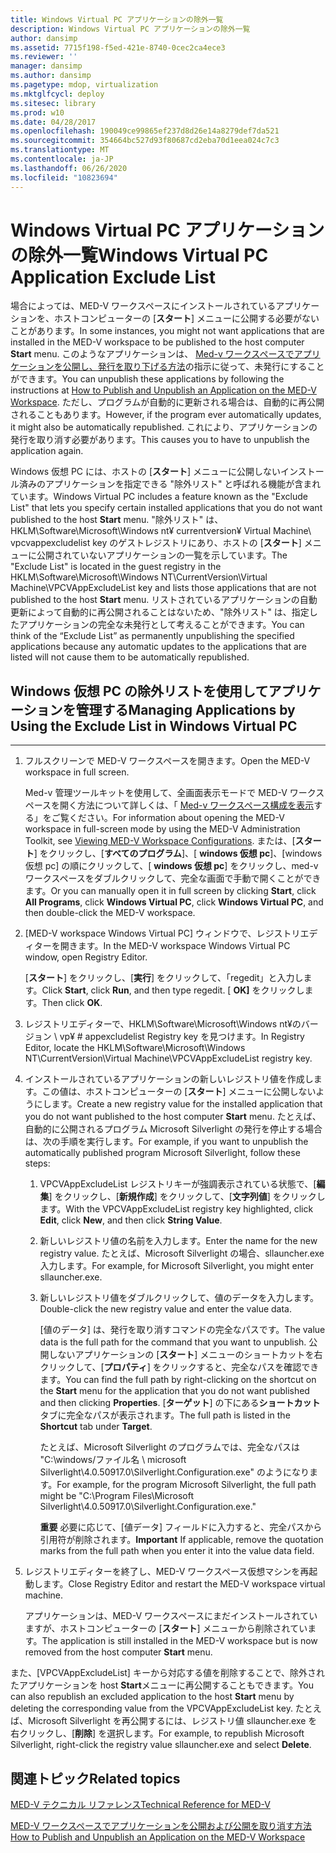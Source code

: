 ```yaml
---
title: Windows Virtual PC アプリケーションの除外一覧
description: Windows Virtual PC アプリケーションの除外一覧
author: dansimp
ms.assetid: 7715f198-f5ed-421e-8740-0cec2ca4ece3
ms.reviewer: ''
manager: dansimp
ms.author: dansimp
ms.pagetype: mdop, virtualization
ms.mktglfcycl: deploy
ms.sitesec: library
ms.prod: w10
ms.date: 04/28/2017
ms.openlocfilehash: 190049ce99865ef237d8d26e14a8279def7da521
ms.sourcegitcommit: 354664bc527d93f80687cd2eba70d1eea024c7c3
ms.translationtype: MT
ms.contentlocale: ja-JP
ms.lasthandoff: 06/26/2020
ms.locfileid: "10823694"
---
```

# <span data-ttu-id="ead7e-103">Windows Virtual PC アプリケーションの除外一覧</span><span class="sxs-lookup"><span data-stu-id="ead7e-103">Windows Virtual PC Application Exclude List</span></span>


<span data-ttu-id="ead7e-104">場合によっては、MED-V ワークスペースにインストールされているアプリケーションを、ホストコンピューターの [**スタート**] メニューに公開する必要がないことがあります。</span><span class="sxs-lookup"><span data-stu-id="ead7e-104">In some instances, you might not want applications that are installed in the MED-V workspace to be published to the host computer **Start** menu.</span></span> <span data-ttu-id="ead7e-105">このようなアプリケーションは、 [Med-v ワークスペースでアプリケーションを公開し、発行を取り下げる方法](how-to-publish-and-unpublish-an-application-on-the-med-v-workspace.md)の指示に従って、未発行にすることができます。</span><span class="sxs-lookup"><span data-stu-id="ead7e-105">You can unpublish these applications by following the instructions at [How to Publish and Unpublish an Application on the MED-V Workspace](how-to-publish-and-unpublish-an-application-on-the-med-v-workspace.md).</span></span> <span data-ttu-id="ead7e-106">ただし、プログラムが自動的に更新される場合は、自動的に再公開されることもあります。</span><span class="sxs-lookup"><span data-stu-id="ead7e-106">However, if the program ever automatically updates, it might also be automatically republished.</span></span> <span data-ttu-id="ead7e-107">これにより、アプリケーションの発行を取り消す必要があります。</span><span class="sxs-lookup"><span data-stu-id="ead7e-107">This causes you to have to unpublish the application again.</span></span>

<span data-ttu-id="ead7e-108">Windows 仮想 PC には、ホストの [**スタート**] メニューに公開しないインストール済みのアプリケーションを指定できる "除外リスト" と呼ばれる機能が含まれています。</span><span class="sxs-lookup"><span data-stu-id="ead7e-108">Windows Virtual PC includes a feature known as the "Exclude List" that lets you specify certain installed applications that you do not want published to the host **Start** menu.</span></span> <span data-ttu-id="ead7e-109">"除外リスト" は、HKLM\\Software\\Microsoft\\Windows nt¥ currentversion¥ Virtual Machine\\ vpcvappexcludelist key のゲストレジストリにあり、ホストの [**スタート**] メニューに公開されていないアプリケーションの一覧を示しています。</span><span class="sxs-lookup"><span data-stu-id="ead7e-109">The "Exclude List" is located in the guest registry in the HKLM\\Software\\Microsoft\\Windows NT\\CurrentVersion\\Virtual Machine\\VPCVAppExcludeList key and lists those applications that are not published to the host **Start** menu.</span></span> <span data-ttu-id="ead7e-110">リストされているアプリケーションの自動更新によって自動的に再公開されることはないため、"除外リスト" は、指定したアプリケーションの完全な未発行として考えることができます。</span><span class="sxs-lookup"><span data-stu-id="ead7e-110">You can think of the “Exclude List” as permanently unpublishing the specified applications because any automatic updates to the applications that are listed will not cause them to be automatically republished.</span></span>

## <span data-ttu-id="ead7e-111">Windows 仮想 PC の除外リストを使用してアプリケーションを管理する</span><span class="sxs-lookup"><span data-stu-id="ead7e-111">Managing Applications by Using the Exclude List in Windows Virtual PC</span></span>


****

1.  <span data-ttu-id="ead7e-112">フルスクリーンで MED-V ワークスペースを開きます。</span><span class="sxs-lookup"><span data-stu-id="ead7e-112">Open the MED-V workspace in full screen.</span></span>

    <span data-ttu-id="ead7e-113">Med-v 管理ツールキットを使用して、全画面表示モードで MED-V ワークスペースを開く方法について詳しくは、「 [Med-v ワークスペース構成を表示](viewing-med-v-workspace-configurations.md#bkmk-fullscreen)する」をご覧ください。</span><span class="sxs-lookup"><span data-stu-id="ead7e-113">For information about opening the MED-V workspace in full-screen mode by using the MED-V Administration Toolkit, see [Viewing MED-V Workspace Configurations](viewing-med-v-workspace-configurations.md#bkmk-fullscreen).</span></span> <span data-ttu-id="ead7e-114">または、[**スタート**] をクリックし、[**すべてのプログラム**]、[ **windows 仮想 pc**]、[windows 仮想 pc] の順にクリックして、[ **windows 仮想 pc**] をクリックし、med-v ワークスペースをダブルクリックして、完全な画面で手動で開くことができます。</span><span class="sxs-lookup"><span data-stu-id="ead7e-114">Or you can manually open it in full screen by clicking **Start**, click **All Programs**, click **Windows Virtual PC**, click **Windows Virtual PC**, and then double-click the MED-V workspace.</span></span>

2.  <span data-ttu-id="ead7e-115">[MED-V workspace Windows Virtual PC] ウィンドウで、レジストリエディターを開きます。</span><span class="sxs-lookup"><span data-stu-id="ead7e-115">In the MED-V workspace Windows Virtual PC window, open Registry Editor.</span></span>

    <span data-ttu-id="ead7e-116">[**スタート**] をクリックし、[**実行**] をクリックして、「regedit」と入力します。</span><span class="sxs-lookup"><span data-stu-id="ead7e-116">Click **Start**, click **Run**, and then type regedit.</span></span> <span data-ttu-id="ead7e-117">[ **OK]** をクリックします。</span><span class="sxs-lookup"><span data-stu-id="ead7e-117">Then click **OK**.</span></span>

3.  <span data-ttu-id="ead7e-118">レジストリエディターで、HKLM\\Software\\Microsoft\\Windows nt¥のバージョン \ vp¥ # appexcludelist Registry key を見つけます。</span><span class="sxs-lookup"><span data-stu-id="ead7e-118">In Registry Editor, locate the HKLM\\Software\\Microsoft\\Windows NT\\CurrentVersion\\Virtual Machine\\VPCVAppExcludeList registry key.</span></span>

4.  <span data-ttu-id="ead7e-119">インストールされているアプリケーションの新しいレジストリ値を作成します。この値は、ホストコンピューターの [**スタート**] メニューに公開しないようにします。</span><span class="sxs-lookup"><span data-stu-id="ead7e-119">Create a new registry value for the installed application that you do not want published to the host computer **Start** menu.</span></span> <span data-ttu-id="ead7e-120">たとえば、自動的に公開されるプログラム Microsoft Silverlight の発行を停止する場合は、次の手順を実行します。</span><span class="sxs-lookup"><span data-stu-id="ead7e-120">For example, if you want to unpublish the automatically published program Microsoft Silverlight, follow these steps:</span></span>

    1.  <span data-ttu-id="ead7e-121">VPCVAppExcludeList レジストリキーが強調表示されている状態で、[**編集**] をクリックし、[**新規作成**] をクリックして、[**文字列値**] をクリックします。</span><span class="sxs-lookup"><span data-stu-id="ead7e-121">With the VPCVAppExcludeList registry key highlighted, click **Edit**, click **New**, and then click **String Value**.</span></span>

    2.  <span data-ttu-id="ead7e-122">新しいレジストリ値の名前を入力します。</span><span class="sxs-lookup"><span data-stu-id="ead7e-122">Enter the name for the new registry value.</span></span> <span data-ttu-id="ead7e-123">たとえば、Microsoft Silverlight の場合、sllauncher.exe 入力します。</span><span class="sxs-lookup"><span data-stu-id="ead7e-123">For example, for Microsoft Silverlight, you might enter sllauncher.exe.</span></span>

    3.  <span data-ttu-id="ead7e-124">新しいレジストリ値をダブルクリックして、値のデータを入力します。</span><span class="sxs-lookup"><span data-stu-id="ead7e-124">Double-click the new registry value and enter the value data.</span></span>

        <span data-ttu-id="ead7e-125">[値のデータ] は、発行を取り消すコマンドの完全なパスです。</span><span class="sxs-lookup"><span data-stu-id="ead7e-125">The value data is the full path for the command that you want to unpublish.</span></span> <span data-ttu-id="ead7e-126">公開しないアプリケーションの [**スタート**] メニューのショートカットを右クリックして、[**プロパティ**] をクリックすると、完全なパスを確認できます。</span><span class="sxs-lookup"><span data-stu-id="ead7e-126">You can find the full path by right-clicking on the shortcut on the **Start** menu for the application that you do not want published and then clicking **Properties**.</span></span> <span data-ttu-id="ead7e-127">[**ターゲット**] の下にある**ショートカット**タブに完全なパスが表示されます。</span><span class="sxs-lookup"><span data-stu-id="ead7e-127">The full path is listed in the **Shortcut** tab under **Target**.</span></span>

        <span data-ttu-id="ead7e-128">たとえば、Microsoft Silverlight のプログラムでは、完全なパスは "C:\windows/ファイル名 \\ microsoft Silverlight\\4.0.50917.0\\Silverlight.Configuration.exe" のようになります。</span><span class="sxs-lookup"><span data-stu-id="ead7e-128">For example, for the program Microsoft Silverlight, the full path might be "C:\\Program Files\\Microsoft Silverlight\\4.0.50917.0\\Silverlight.Configuration.exe."</span></span>

        <span data-ttu-id="ead7e-129">**重要** 必要に応じて、[値データ] フィールドに入力すると、完全パスから引用符が削除されます。</span><span class="sxs-lookup"><span data-stu-id="ead7e-129">**Important** If applicable, remove the quotation marks from the full path when you enter it into the value data field.</span></span>

         

5.  <span data-ttu-id="ead7e-130">レジストリエディターを終了し、MED-V ワークスペース仮想マシンを再起動します。</span><span class="sxs-lookup"><span data-stu-id="ead7e-130">Close Registry Editor and restart the MED-V workspace virtual machine.</span></span>

    <span data-ttu-id="ead7e-131">アプリケーションは、MED-V ワークスペースにまだインストールされていますが、ホストコンピューターの [**スタート**] メニューから削除されています。</span><span class="sxs-lookup"><span data-stu-id="ead7e-131">The application is still installed in the MED-V workspace but is now removed from the host computer **Start** menu.</span></span>

<span data-ttu-id="ead7e-132">また、[VPCVAppExcludeList] キーから対応する値を削除することで、除外されたアプリケーションを host **Start**メニューに再公開することもできます。</span><span class="sxs-lookup"><span data-stu-id="ead7e-132">You can also republish an excluded application to the host **Start** menu by deleting the corresponding value from the VPCVAppExcludeList key.</span></span> <span data-ttu-id="ead7e-133">たとえば、Microsoft Silverlight を再公開するには、レジストリ値 sllauncher.exe を右クリックし、[**削除**] を選択します。</span><span class="sxs-lookup"><span data-stu-id="ead7e-133">For example, to republish Microsoft Silverlight, right-click the registry value sllauncher.exe and select **Delete**.</span></span>

## <span data-ttu-id="ead7e-134">関連トピック</span><span class="sxs-lookup"><span data-stu-id="ead7e-134">Related topics</span></span>


[<span data-ttu-id="ead7e-135">MED-V テクニカル リファレンス</span><span class="sxs-lookup"><span data-stu-id="ead7e-135">Technical Reference for MED-V</span></span>](technical-reference-for-med-v.md)

[<span data-ttu-id="ead7e-136">MED-V ワークスペースでアプリケーションを公開および公開を取り消す方法</span><span class="sxs-lookup"><span data-stu-id="ead7e-136">How to Publish and Unpublish an Application on the MED-V Workspace</span></span>](how-to-publish-and-unpublish-an-application-on-the-med-v-workspace.md)

 

 





